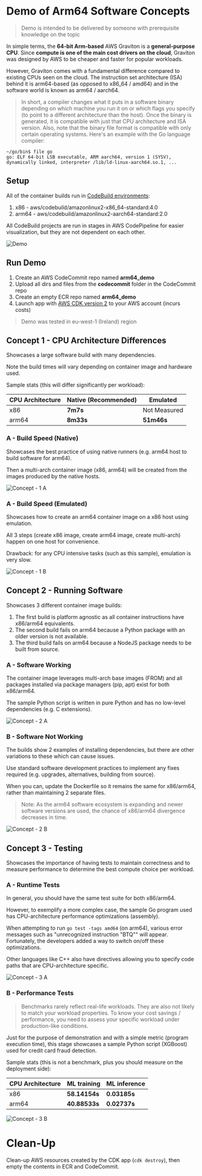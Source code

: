 # Demo of Arm64 Software Concepts

> Demo is intended to be delivered by someone with prerequisite knowledge on the topic

In simple terms, the **64-bit Arm-based** AWS Graviton is a **general-purpose CPU**. Since **compute is one of the main cost drivers on the cloud**, Graviton was designed by AWS to be cheaper and faster for popular workloads.

However, Graviton comes with a fundamental difference compared to existing CPUs seen on the cloud. The instruction set architecture (ISA) behind it is arm64-based (as opposed to x86_64 / amd64) and in the software world is known as arm64 / aarch64.

> In short, a compiler changes what it puts in a software binary depending on which machine you run it on or which flags you specify (to point to a different architecture than the host). Once the binary is generated, it is compatible with just that CPU architecture and ISA version. Also, note that the binary file format is compatible with only certain operating systems. Here's an example with the Go language compiler:
```
~/go/bin$ file go
go: ELF 64-bit LSB executable, ARM aarch64, version 1 (SYSV), dynamically linked, interpreter /lib/ld-linux-aarch64.so.1, ...
```

## Setup

All of the container builds run in [CodeBuild environments](https://docs.aws.amazon.com/codebuild/latest/userguide/build-env-ref-available.html):
1. x86 - aws/codebuild/amazonlinux2-x86_64-standard:4.0
1. arm64 - aws/codebuild/amazonlinux2-aarch64-standard:2.0

All CodeBuild projects are run in stages in AWS CodePipeline for easier visualization, but they are not dependent on each other.

![Demo](images/demo.png)

## Run Demo

1. Create an AWS CodeCommit repo named **arm64_demo**
1. Upload all dirs and files from the **codecommit** folder in the CodeCommit repo
1. Create an empty ECR repo named **arm64_demo**
1. Launch app with [AWS CDK version 2](https://docs.aws.amazon.com/cdk/v2/guide/home.html) to your AWS account (incurs costs)

> Demo was tested in eu-west-1 (Ireland) region

## Concept 1 - CPU Architecture Differences

Showcases a large software build with many dependencies.

Note the build times will vary depending on container image and hardware used.

Sample stats (this will differ significantly per workload):

| CPU Architecture | Native (Recommended) | Emulated     |
| ---------------- | -------------------- | ------------ |
| x86              | **7m7s**             | Not Measured |
| arm64            | **8m33s**            | **51m46s**   |

### A - Build Speed (Native)

Showcases the best practice of using native runners (e.g. arm64 host to build software for arm64).

Then a multi-arch container image (x86, arm64) will be created from the images produced by the native hosts.

![Concept - 1 A](images/concept_1A.png)

### A - Build Speed (Emulated)

Showcases how to create an arm64 container image on a x86 host using emulation.

All 3 steps (create x86 image, create arm64 image, create multi-arch) happen on one host for convenience.

Drawback: for any CPU intensive tasks (such as this sample), emulation is very slow.

![Concept - 1 B](images/concept_1B.png)

## Concept 2 - Running Software

Showcases 3 different container image builds:

1. The first build is platform agnostic as all container instructions have x86/arm64 equivalents.
1. The second build fails on arm64 because a Python package with an older version is not available.
1. The third build fails on arm64 because a NodeJS package needs to be built from source.

### A - Software Working

The container image leverages multi-arch base images (FROM) and all packages installed via package managers (pip, apt) exist for both x86/arm64.

The sample Python script is written in pure Python and has no low-level dependencies (e.g. C extensions).

![Concept - 2 A](images/concept_2A.png)

### B - Software Not Working

The builds show 2 examples of installing dependencies, but there are other variations to these which can cause issues.

Use standard software development practices to implement any fixes required (e.g. upgrades, alternatives, building from source).

When you can, update the Dockerfile so it remains the same for x86/arm64, rather than maintaining 2 separate files.

> Note: As the arm64 software ecosystem is expanding and newer software versions are used, the chance of x86/arm64 divergence decreases in time.

![Concept - 2 B](images/concept_2B.png)

## Concept 3 - Testing

Showcases the importance of having tests to maintain correctness and to measure performance to determine the best compute choice per workload.

### A - Runtime Tests

In general, you should have the same test suite for both x86/arm64.

However, to exemplify a more complex case, the sample Go program used has CPU-architecture performance optimizations (assembly).

When attempting to run `go test -tags amd64` (on arm64), various error messages such as "unrecognized instruction "BTQ"" will appear. Fortunately, the developers added a way to switch on/off these optimizations.

Other languages like C++ also have directives allowing you to specify code paths that are CPU-architecture specific.

![Concept - 3 A](images/concept_3A.png)

### B - Performance Tests

> Benchmarks rarely reflect real-life workloads. They are also not likely to match your workload properties. To know your cost savings / performance, you need to assess your specific workload under production-like conditions.

Just for the purpose of demonstration and with a simple metric (program execution time), this stage showcases a sample Python script (XGBoost) used for credit card fraud detection.

Sample stats (this is not a benchmark, plus you should measure on the deployment side):

| CPU Architecture | ML training   | ML inference |
| ---------------- | ------------- | ------------ |
| x86              | **58.14154s** | **0.03185s** |
| arm64            | **40.88533s** | **0.02737s** |

![Concept - 3 B](images/concept_3B.png)

# Clean-Up

Clean-up AWS resources created by the CDK app (`cdk destroy`), then empty the contents in ECR and CodeCommit.
